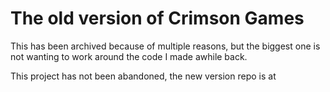 # The old version of Crimson Games

This has been archived because of multiple reasons, but the biggest one is not wanting to work around the code I made awhile back. 

This project has not been abandoned, the new version repo is at
